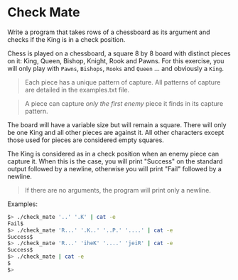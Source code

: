 # Check Mate

Write a program that takes rows of a chessboard as its argument and checks if
the King is in a check position.

Chess is played on a chessboard, a square 8 by 8 board with 
distinct pieces on it: King, Queen, Bishop, Knight, Rook and Pawns.
For this exercise, you will only play with `Pawns`, `Bishops`, `Rooks` and `Queen` ... and obviously a `King`.

>Each piece has a unique pattern of capture. All patterns of capture are detailed in the examples.txt file.  

>A piece can capture *only the first enemy* piece it finds in its capture
pattern.

The board will have a variable size but will remain a square. There will
only be one King and all other pieces are against it.
All other characters except those used for pieces are considered empty squares.

The King is considered as in a check position when an enemy piece can
capture it.
When this is the case, you will print "Success" on the standard output
followed by a newline, otherwise you will print "Fail" followed by a newline.

>If there are no arguments, the program will print only a newline.

Examples:
``` bash
$> ./check_mate '..' '.K' | cat -e
Fail$
$> ./check_mate 'R...' '.K..' '..P.' '....' | cat -e
Success$
$> ./check_mate 'R...' 'iheK' '....' 'jeiR' | cat -e
Success$
$> ./check_mate | cat -e
$
$>
```